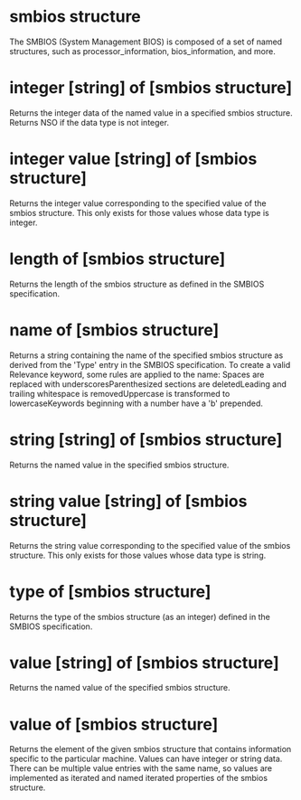 # smbios structure

The SMBIOS (System Management BIOS) is composed of a set of named structures, such as processor_information, bios_information, and more.

# integer [string] of [smbios structure]

Returns the integer data of the named value in a specified smbios structure. Returns NSO if the data type is not integer.

# integer value [string] of [smbios structure]

Returns the integer value corresponding to the specified value of the smbios structure. This only exists for those values whose data type is integer.

# length of [smbios structure]

Returns the length of the smbios structure as defined in the SMBIOS specification.

# name of [smbios structure]

Returns a string containing the name of the specified smbios structure as derived from the &#39;Type&#39; entry in the SMBIOS specification. To create a valid Relevance keyword, some rules are applied to the name: Spaces are replaced with underscoresParenthesized sections are deletedLeading and trailing whitespace is removedUppercase is transformed to lowercaseKeywords beginning with a number have a &#39;b&#39; prepended.

# string [string] of [smbios structure]

Returns the named value in the specified smbios structure.

# string value [string] of [smbios structure]

Returns the string value corresponding to the specified value of the smbios structure. This only exists for those values whose data type is string.

# type of [smbios structure]

Returns the type of the smbios structure (as an integer) defined in the SMBIOS specification.

# value [string] of [smbios structure]

Returns the named value of the specified smbios structure.

# value of [smbios structure]

Returns the element of the given smbios structure that contains information specific to the particular machine. Values can have integer or string data. There can be multiple value entries with the same name, so values are implemented as iterated and named iterated properties of the smbios structure.
